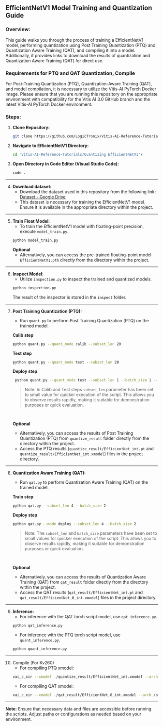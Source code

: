 ## EfficientNetV1 Model Training and Quantization Guide

### Overview:
This guide walks you through the process of training a EfficientNetV1 model, performing quantization using Post Training Quantization (PTQ) and Quantization Aware Training (QAT), and compiling it into a model. Additionally, it provides links to download the results of quantization and Quantization Aware Training (QAT) for direct use.


### Requirements for PTQ and QAT Quantization, Compile
For Post-Training Quantization (PTQ), Quantization-Aware Training (QAT), and model compilation, it is necessary to utilize the Vitis-AI PyTorch Docker image. Please ensure that you are running this repository on the appropriate environment with compatibility for the Vitis AI 3.0 GitHub branch and the latest Vitis-AI PyTorch Docker environment.


### Steps:

1. **Clone Repository:**
   ```bash
   git clone https://github.com/LogicTronix/Vitis-AI-Reference-Tutorials.git
   ```
2. **Navigate to EfficientNetV1 Directory:**
   ```bash
   cd 'Vitis-AI-Reference-Tutorials/Quantizing EfficientNetV1'/
   ```

3. **Open Directory in Code Editor (Visual Studio Code):**
   ```bash
   code .
   ```

<hr>

4. **Download dataset:**
    - Download the dataset used in this repository from the following link: [Dataset - Google Drive](https://drive.google.com/file/d/1cB6OLCdHq0iMBBuqWRAA4SaQF6jxiz1z/view?usp=drive_link)
    - This dataset is necessary for training the EfficientNetV1 model. Ensure it is available in the appropriate directory within the project.

<hr>

5. **Train Float Model:**
   - To train the EfficientNetV1 model with floating-point precision, execute `model_train.py`.
   ```bash
   python model_train.py
   ```
   **Optional**
   - Alternatively, you can access the pre-trained floating-point model `EfficientNetV1.pth` directly from the directory within the project.

<hr>

6. **Inspect Model:**
   - Utilize `inspection.py` to inspect the trained and quantized models.
   ```bash
   python inspection.py
   ```
   The result of the inspector is stored in the `inspect` folder.

<hr>

7. **Post Training Quantization (PTQ):**
   - Run `quant.py` to perform Post Training Quantization (PTQ) on the trained model.

   **Calib step**
   ```bash
   python quant.py --quant_mode calib --subset_len 20
   ```
   **Test step**
   ```bash
   python quant.py --quant_mode test --subset_len 20
   ```

   **Deploy step**
   ```bash 
    python quant.py --quant_mode test --subset_len 1 --batch_size 1 --deploy
    ```
    > Note: In Calib and Test steps `subset_len` parameter has been set to small value for quicker execution of the script. This allows you to observe results rapidly, making it suitable for demonstration purposes or quick evaluation.

    <br>

   **Optional**
   - Alternatively, you can access the results of Post Training Quantization (PTQ) from `quantize_result` folder directly from the directory within the project.
   - Access the PTQ results (`quantize_result/EfficientNet_int.pt` and `quantize_result/EfficientNet_int.xmodel`) files in the project directory.

<hr>

8. **Quantization Aware Training (QAT):**
   - Run `qat.py` to perform Quantization Aware Training (QAT) on the trained model.

   **Train step**
   ```bash
   python qat.py --subset_len 4 --batch_size 2
   ```

   **Deploy step**
   ```bash
   python qat.py --mode deploy --subset_len 4 --batch_size 2
   ```

   > Note: The `subset_len` and `batch_size` parameters have been set to small values for quicker execution of the script. This allows you to observe results rapidly, making it suitable for demonstration purposes or quick evaluation.

    <br>

   **Optional**
   - Alternatively, you can access the results of Quantization Aware Training (QAT) from `qat_result` folder directly from the directory within the project.
   - Access the QAT results (`qat_result/EfficientNet_int.pt` and `qat_result/EfficientNet_0_int.xmodel`) files in the project directory.

<hr>

9. **Inference:**
   - For inference with the QAT torch script model, use `qat_inference.py`.
   ```bash
   python qat_inference.py
   ```
   - For inference with the PTQ torch script model, use `quant_inference.py`.
   ```bash
   python quant_inference.py
   ```

<hr>

10. Compile (For Kv260)
    - For compiling PTQ xmodel:
    ```bash
    vai_c_xir --xmodel ./quantize_result/EfficientNet_int.xmodel --arch /opt/vitis_ai/compiler/arch/DPUCZDX8G/KV260/arch.json --net_name EfficientNetV1 --output_dir ./Compiled
    ```
    - For compiling QAT xmodel:
    ```bash
    vai_c_xir --xmodel ./qat_result/EfficientNet_0_int.xmodel --arch /opt/vitis_ai/compiler/arch/DPUCZDX8G/KV260/arch.json --net_name EfficientNetV1 --output_dir ./Compiled_QAT
    ```

<hr>

**Note:** Ensure that necessary data and files are accessible before running the scripts. Adjust paths or configurations as needed based on your environment.
